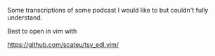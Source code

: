 Some transcriptions of some podcast I would like to but couldn't fully understand.

Best to open in vim with 

https://github.com/scateu/tsv_edl.vim/
